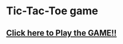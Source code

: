 # Tic-Tac-Toe game

## <b> [Click here to Play the GAME!!](https://atulkumarray.github.io/Tic-Tac-Toe/)
